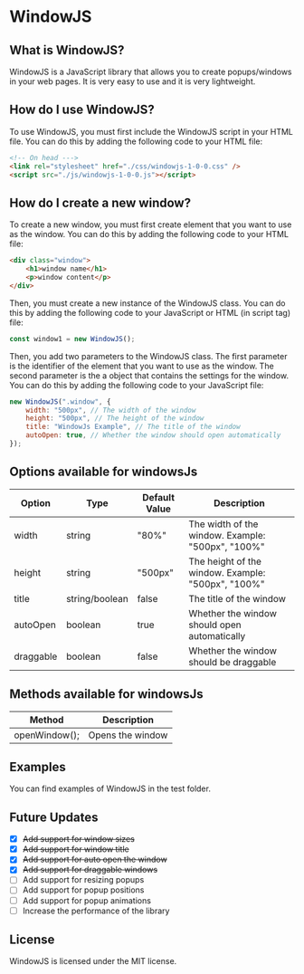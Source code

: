 # WindowJS

## What is WindowJS?

WindowJS is a JavaScript library that allows you to create popups/windows in your web pages. It is very easy to use and it is very lightweight.

## How do I use WindowJS?

To use WindowJS, you must first include the WindowJS script in your HTML file. You can do this by adding the following code to your HTML file:

```html
<!-- On head --->
<link rel="stylesheet" href="./css/windowjs-1-0-0.css" />
<script src="./js/windowjs-1-0-0.js"></script>
```

## How do I create a new window?

To create a new window, you must first create element that you want to use as the window. You can do this by adding the following code to your HTML file:

```html
<div class="window">
	<h1>window name</h1>
	<p>window content</p>
</div>
```

Then, you must create a new instance of the WindowJS class. You can do this by adding the following code to your JavaScript or HTML (in script tag) file:

```js
const window1 = new WindowJS();
```

Then, you add two parameters to the WindowJS class. The first parameter is the identifier of the element that you want to use as the window. The second parameter is the a object that contains the settings for the window. You can do this by adding the following code to your JavaScript file:

```js
new WindowJS(".window", {
	width: "500px", // The width of the window
	height: "500px", // The height of the window
	title: "WindowJs Example", // The title of the window
	autoOpen: true, // Whether the window should open automatically
});
```

## Options available for windowsJs

| Option    | Type           | Default Value | Description                                        |
| --------- | -------------- | ------------- | -------------------------------------------------- |
| width     | string         | "80%"         | The width of the window. Example: "500px", "100%"  |
| height    | string         | "500px"       | The height of the window. Example: "500px", "100%" |
| title     | string/boolean | false         | The title of the window                            |
| autoOpen  | boolean        | true          | Whether the window should open automatically       |
| draggable | boolean        | false         | Whether the window should be draggable             |

## Methods available for windowsJs

| Method        | Description      |
| ------------- | ---------------- |
| openWindow(); | Opens the window |

## Examples

You can find examples of WindowJS in the test folder.

## Future Updates

-   [x] ~~Add support for window sizes~~
-   [x] ~~Add support for window title~~
-   [x] ~~Add support for auto open the window~~
-   [x] ~~Add support for draggable windows~~
-   [ ] Add support for resizing popups
-   [ ] Add support for popup positions
-   [ ] Add support for popup animations
-   [ ] Increase the performance of the library

## License

WindowJS is licensed under the MIT license.
